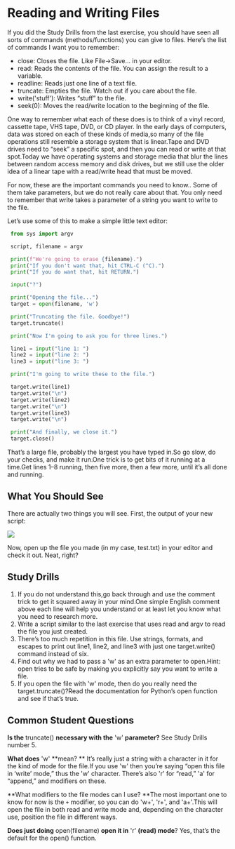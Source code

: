# Reading and Writing Files

If you did the Study Drills from the last exercise, you should have seen all sorts of commands (methods/functions) you can give to files. Here’s the list of commands I want you to remember:

+ close: Closes the file. Like File->Save... in your editor.
+ read: Reads the contents of the file. You can assign the result to a variable.
+ readline: Reads just one line of a text file.
+ truncate: Empties the file. Watch out if you care about the file.
+ write('stuff'): Writes “stuff” to the file.
+ seek(0): Moves the read/write location to the beginning of the file.

One way to remember what each of these does is to think of a vinyl record, cassette tape, VHS tape, DVD, or CD player. In the early days of computers, data was stored on each of these kinds of media,so many of the file operations still resemble a storage system that is linear.Tape and DVD drives need to “seek” a specific spot, and then you can read or write at that spot.Today we have operating systems and storage media that blur the lines between random access memory and disk drives, but we still use the older idea of a linear tape with a read/write head that must be moved.

For now, these are the important commands you need to know.. Some of them take parameters, but we do not really care about that. You only need to remember that write takes a parameter of a string you want to write to the file.

Let’s use some of this to make a simple little text editor:

```python
 from sys import argv

 script, filename = argv

 print(f"We're going to erase {filename}.")
 print("If you don't want that, hit CTRL-C (^C).")
 print("If you do want that, hit RETURN.")

 input("?")

 print("Opening the file...")
 target = open(filename, 'w')

 print("Truncating the file. Goodbye!")
 target.truncate()

 print("Now I'm going to ask you for three lines.")

 line1 = input("line 1: ")
 line2 = input("line 2: ")
 line3 = input("line 3: ")

 print("I'm going to write these to the file.")

 target.write(line1)
 target.write("\n")
 target.write(line2)
 target.write("\n")
 target.write(line3)
 target.write("\n")

 print("And finally, we close it.")
 target.close()
```

That’s a large file, probably the largest you have typed in.So go slow, do your checks, and make it run.One trick is to get bits of it running at a time.Get lines 1–8 running, then five more, then a few more, until it’s all done and running.

## What You Should See

There are actually two things you will see. First, the output of your new script:

![](D:/MyNoteBook/Learn-Python3-The-Hard-Way/images/ex16_demo_output.png)

Now, open up the file you made (in my case, test.txt) in your editor and check it out. Neat, right?

## Study Drills

1. If you do not understand this,go back through and use the comment trick to get it squared away in your mind.One simple English comment above each line will help you understand or at least let you know what you need to research more.
2. Write a script similar to the last exercise that uses read and argv to read the file you just created.
3. There’s too much repetition in this file. Use strings, formats, and escapes to print out line1, line2, and line3 with just one target.write() command instead of six.
4. Find out why we had to pass a 'w' as an extra parameter to open.Hint: open tries to be safe by making you explicitly say you want to write a file.
5. If you open the file with 'w' mode, then do you really need the target.truncate()?Read the documentation for Python’s open function and see if that’s true.

## Common Student Questions

**Is the** truncate() **necessary with the** 'w' **parameter?**  See Study Drills number 5.

**What does** 'w' **mean? ** It’s really just a string with a character in it for the kind of mode for the file.If you use 'w' then you’re saying “open this file in ‘write’ mode,” thus the 'w' character. There’s also 'r' for “read,” 'a' for “append,” and modifiers on these.

**What modifiers to the file modes can I use? **The most important one to know for now is the `+` modifier, so you can do 'w+', 'r+', and 'a+'.This will open the file in both read and write mode and, depending on the character use, position the file in different ways.

**Does just doing** open(filename) **open it in** 'r' **(read) mode**? Yes, that’s the default for the open() function.